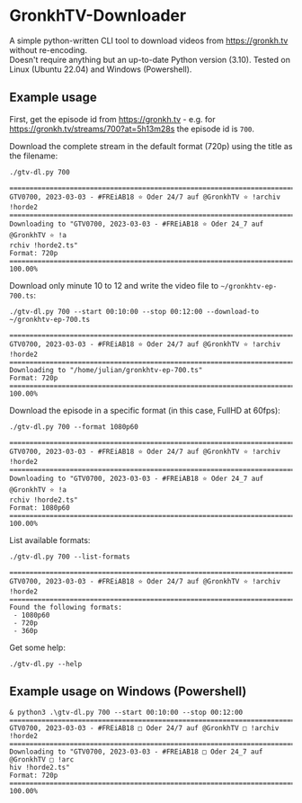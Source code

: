 # GronkhTV-Downloader

A simple python-written CLI tool to download videos from https://gronkh.tv without re-encoding.  
Doesn't require anything but an up-to-date Python version (3.10). Tested on Linux (Ubuntu 22.04) and Windows (Powershell).

## Example usage

First, get the episode id from https://gronkh.tv - e.g. for https://gronkh.tv/streams/700?at=5h13m28s the episode id is `700`.

Download the complete stream in the default format (720p) using the title as the filename:
```
./gtv-dl.py 700

================================================================================
GTV0700, 2023-03-03 - #FREiAB18 ⭐ Oder 24/7 auf @GronkhTV ⭐ !archiv !horde2
================================================================================
Downloading to "GTV0700, 2023-03-03 - #FREiAB18 ⭐ Oder 24_7 auf @GronkhTV ⭐ !a
rchiv !horde2.ts"
Format: 720p
================================================================================
100.00%
```

Download only minute 10 to 12 and write the video file to `~/gronkhtv-ep-700.ts`:
```
./gtv-dl.py 700 --start 00:10:00 --stop 00:12:00 --download-to ~/gronkhtv-ep-700.ts

================================================================================
GTV0700, 2023-03-03 - #FREiAB18 ⭐ Oder 24/7 auf @GronkhTV ⭐ !archiv !horde2
================================================================================
Downloading to "/home/julian/gronkhtv-ep-700.ts"
Format: 720p
================================================================================
100.00%
```

Download the episode in a specific format (in this case, FullHD at 60fps):
```
./gtv-dl.py 700 --format 1080p60

================================================================================
GTV0700, 2023-03-03 - #FREiAB18 ⭐ Oder 24/7 auf @GronkhTV ⭐ !archiv !horde2
================================================================================
Downloading to "GTV0700, 2023-03-03 - #FREiAB18 ⭐ Oder 24_7 auf @GronkhTV ⭐ !a
rchiv !horde2.ts"
Format: 1080p60
================================================================================
100.00%
```

List available formats:
```
./gtv-dl.py 700 --list-formats

================================================================================
GTV0700, 2023-03-03 - #FREiAB18 ⭐ Oder 24/7 auf @GronkhTV ⭐ !archiv !horde2
================================================================================
Found the following formats:
 - 1080p60
 - 720p
 - 360p
```

Get some help:
```
./gtv-dl.py --help
```

## Example usage on Windows (Powershell)

```
& python3 .\gtv-dl.py 700 --start 00:10:00 --stop 00:12:00
================================================================================
GTV0700, 2023-03-03 - #FREiAB18 □ Oder 24/7 auf @GronkhTV □ !archiv !horde2
================================================================================
Downloading to "GTV0700, 2023-03-03 - #FREiAB18 □ Oder 24_7 auf @GronkhTV □ !arc
hiv !horde2.ts"
Format: 720p
================================================================================
100.00%
```
